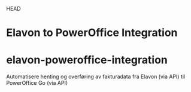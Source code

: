 HEAD
# Elavon to PowerOffice Integration

# elavon-poweroffice-integration
Automatisere henting og overføring av fakturadata fra Elavon (via API) til PowerOffice Go (via API) 
 
